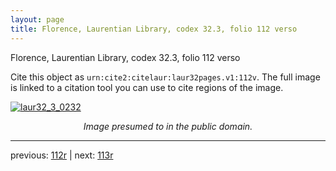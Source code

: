 ```yaml
---
layout: page
title: Florence, Laurentian Library, codex 32.3, folio 112 verso
---
```


Florence, Laurentian Library, codex 32.3, folio 112 verso

Cite this object as `urn:cite2:citelaur:laur32pages.v1:112v`.  The full image is linked to a citation tool you can use to cite regions of the image.

[![laur32_3_0232](http://www.homermultitext.org/iipsrv?IIIF=/project/homer/pyramidal/deepzoom/citelaur/laur32imgs/v1/laur32_3_0232.tif/full/800,/0/default.jpg)](http://www.homermultitext.org/ict2/?urn=urn:cite2:citelaur:laur32imgs.v1:laur32_3_0232) 

<p style="text-align: center; font-style: italic;">Image presumed to in the public domain.</p>

---

previous: [112r](../112r/) | next: [113r](../113r/)